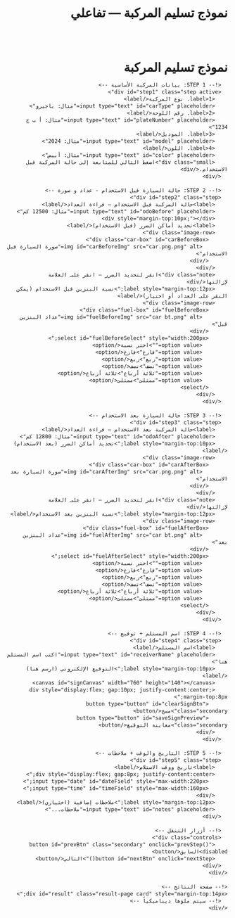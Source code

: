 <!DOCTYPE html>
<html lang="ar" dir="rtl">
<head>
  <meta charset="utf-8" />
  <meta name="viewport" content="width=device-width,initial-scale=1" />
  <title>نموذج تسليم المركبة - تفاعلي</title>
  <style>
   input[type="text"],
input[type="number"],
input[type="date"],
textarea {
  text-align: center;
  vertical-align: middle;
  line-height: 1.6;
  height: 30px;
  padding: 0;
  display: inline-block;
  font-size: 16px;
  font-family: inherit;
}

td {
  vertical-align: middle;
}

    html, body {
  height: 100%;
  overflow-x: hidden;
  overflow-y: auto;
}

.result-page {
  display: none;
  margin-top: 20px;
  width: 100%;
  max-width: 100%;
  overflow-x: auto;
  overflow-y: visible;
  background: #fff;
  padding: 20px;
  border-radius: 12px;
  box-shadow: 0 8px 25px rgba(0,0,0,0.1);
}

.result-page table {
  width: 100%;
  border-collapse: collapse;
  margin-bottom: 20px;
}

.result-page img {
  max-width: 100%;
  height: auto;
  display: block;
  margin: 5px auto;
}

input[type="text"], input[type="date"], input[type="time"] {
      font-size: 13px;
      padding: 4px 6px;
      width: 98%; 
      box-sizing: border-box; 
      /* هذا السطر هو المسؤول عن توسيط الكتابة داخل مربع الإدخال */
      text-align: center; 
      border: 1px solid #aaa;
    }
    :root{--accent:#ff8c00;--muted:#666;--card:#fff;}
    body{font-family:"Segoe UI", Tahoma, Arial; margin:16px; background:#fafafa; color:#111; direction:rtl;}
    .container{max-width:980px;margin:0 auto;}
    .card{background:var(--card); padding:18px; border-radius:10px; box-shadow:0 6px 18px rgba(0,0,0,.05);}
    h1{color:var(--accent); text-align:center; margin:6px 0 12px;}
    .step{display:none;}
    .step.active{display:block; animation:fade .25s;}
    @keyframes fade {from{opacity:0}to{opacity:1}}
    label{display:block; text-align:right; margin:8px 0; font-weight:600;}
    input[type="text"], input[type="date"], input[type="time"], select {width:100%; padding:8px 10px; border-radius:6px; border:1px solid #ccc; box-sizing:border-box; text-align:center;}
    .controls{display:flex; gap:10px; justify-content:center; margin-top:16px;}
    button{background:var(--accent); color:#fff; border:none; padding:10px 18px; border-radius:8px; cursor:pointer;}
    button.secondary{background:#eee; color:#222;}
    .image-row{display:flex; gap:18px; justify-content:center; flex-wrap:wrap; margin-top:12px;}
    .car-box, .fuel-box{position:relative; border:1px solid #ddd; border-radius:10px; overflow:hidden; background:#fff;}
    .car-box img, .fuel-box img{display:block; max-width:100%; height:auto; user-select:none;}
    .car-box{width:520px;}
    .fuel-box{width:260px; padding:10px;}
    .marker{position:absolute; width:18px; height:18px; border-radius:50%; background:rgba(255,0,0,.85); border:2px solid #800; transform:translate(-50%,-50%); cursor:pointer;}
    .small{font-size:13px;color:var(--muted); text-align:center; margin-top:6px;}
    canvas{border:1px dashed #ccc; border-radius:8px; background:#fff; touch-action:none;}
    .progress{height:8px; background:#eee; border-radius:6px; overflow:hidden; margin-bottom:12px;}
    .progress > div{height:100%; background:linear-gradient(90deg,var(--accent), #e07000); width:0%;}
    /* Result layout (mirror template) */
    .result-page{display:none; margin-top:10px;}
    table{width:100%; border-collapse:collapse; margin-bottom:18px;}
    th,td{border:1px solid #000; padding:8px; vertical-align:middle;}
    th{background:#f1f1f1; font-weight:bold;}
    .section-title{background:#f8f8f8; font-weight:bold; text-align:center; font-size:16px;}
    .note{color:#555; font-size:14px; text-align:center; margin-top:6px;}
    .name{color:#0040ff; font-weight:700;}
    .actions-result{display:flex; gap:10px; justify-content:center; margin-top:12px;}
    .print-btn{background:#2b7cff;}
    
  </style>
</head>
<body>

<style>
  .terms-popup {
    position: fixed;
    top: 0;
    left: 0;
    width: 100%;
    height: 100%;
    background: rgba(0, 0, 0, 0.7);
    display: none;
    justify-content: center;
    align-items: center;
  }

  .popup-content {
    background: white;
    padding: 20px;
    border-radius: 8px;
    width: 100%;
    max-width: 600px;
    text-align: center;
    box-shadow: 0px 0px 10px rgba(0,0,0,0.5);
  }

  #acceptTermsBtn {
    background: #ff8c00;
    color: white;
    padding: 10px 20px;
    border: none;
    border-radius: 8px;
    cursor: pointer;
    margin-top: 15px;
  }

  #acceptTermsBtn:hover {
    background: #e07000;
  }
</style>

  <div class="container">
    <div class="card">
      <h1>نموذج تسليم المركبة — تفاعلي</h1><div class="progress"><div id="prog" style="width:0%">
      <div style="display:flex; align-items:center; justify-content:center; gap:10px; margin:20px 0;">
  <img src="1.g.jpg" alt="شعار وزارة الثقافة" style="height:50px;">
      </div></div>
  <h1 style="margin:0;">نموذج تسليم المركبة</h1>
</div>

<style>
  /* ✅ تنسيق عام للجدول داخل صفحة النتيجة */
  .result-page {
    overflow-x: auto; /* يسمح بالتمرير الأفقي في حال كان الجدول عريض */
  }

  .result-page table {
    width: 100%;             /* 👈 يمكنك تغييرها إلى 100% أو 80% حسب رغبتك */
    margin: 20px auto;      /* توسيط الجدول في الصفحة */
    border-collapse: collapse;
    font-size: 14px;
    border: 1px solid #000;
  }

  .result-page th, 
  .result-page td {
    border: 1px solid #000;
    padding: 8px 10px;
    text-align: center;
  }


    
  
</style>
      <!-- STEP 1: بيانات المركبة الأساسية -->
      <div id="step1" class="step active">
        <label>1. نوع المركبة</label>
        <input type="text" id="carType" placeholder="مثال: باجيرو">
        <label>2. رقم اللوحة</label>
        <input type="text" id="plateNumber" placeholder="مثال: أ ب ج 1234">
        <label>3. الموديل</label>
        <input type="text" id="model" placeholder="مثال: 2024">
        <label>4. اللون</label>
        <input type="text" id="color" placeholder="مثال: أبيض">
        <div class="small">اضغط التالي للمتابعة إلى حالة المركبة قبل الاستخدام.</div>
      </div>

      <!-- STEP 2: حالة السيارة قبل الاستخدام - عداد و صورة -->
      <div id="step2" class="step">
        <label>حالة المركبة قبل الاستخدام — قراءة العداد</label>
        <input type="text" id="odoBefore" placeholder="مثال: 12500 كم">
        <div style="margin-top:10px;"></div>
        <label>تحديد أماكن الضرر (قبل الاستخدام)</label>
        <div class="image-row">
          <div class="car-box" id="carBeforeBox">
            <img id="carBeforeImg" src="car.png.png" alt="صورة السيارة قبل الاستخدام">
          </div>
        </div>
        <div class="note">انقر لتحديد الضرر — انقر على العلامة لإزالتها</div>
        <label style="margin-top:12px;">نسبة البنزين قبل الاستخدام (يمكن النقر على العداد أو اختيار)</label>
        <div class="image-row">
          <div class="fuel-box" id="fuelBeforeBox">
            <img id="fuelBeforeImg" src="car bt.png" alt="عداد البنزين قبل">
          </div>
          <select id="fuelBeforeSelect" style="width:200px;">
            <option value="">اختر نسبة</option>
            <option value="فارغ">فارغ</option>
            <option value="ربع">ربع</option>
            <option value="نصف">نصف</option>
            <option value="ثلاثة أرباع">ثلاثة أرباع</option>
            <option value="ممتلئ">ممتلئ</option>
          </select>
        </div>
      </div>

      <!-- STEP 3: حالة السيارة بعد الاستخدام -->
      <div id="step3" class="step">
        <label>حالة المركبة بعد الاستخدام — قراءة العداد</label>
        <input type="text" id="odoAfter" placeholder="مثال: 12800 كم">
        <label style="margin-top:10px;">تحديد أماكن الضرر (بعد الاستخدام)</label>
        <div class="image-row">
          <div class="car-box" id="carAfterBox">
            <img id="carAfterImg" src="car.png.png" alt="صورة السيارة بعد الاستخدام">
          </div>
        </div>
        <div class="note">انقر لتحديد الضرر — انقر على العلامة لإزالتها</div>
        <label style="margin-top:12px;">نسبة البنزين بعد الاستخدام</label>
        <div class="image-row">
          <div class="fuel-box" id="fuelAfterBox">
            <img id="fuelAfterImg" src="car bt.png" alt="عداد البنزين بعد">
          </div>
          <select id="fuelAfterSelect" style="width:200px;">
            <option value="">اختر نسبة</option>
            <option value="فارغ">فارغ</option>
            <option value="ربع">ربع</option>
            <option value="نصف">نصف</option>
            <option value="ثلاثة أرباع">ثلاثة أرباع</option>
            <option value="ممتلئ">ممتلئ</option>
          </select>
        </div>
      </div>

      <!-- STEP 4: اسم المستلم + توقيع -->
      <div id="step4" class="step">
        <label>اسم المستلم</label>
        <input type="text" id="receiverName" placeholder="اكتب اسم المستلم هنا">
        <label style="margin-top:10px;">التوقيع الإلكتروني (ارسم هنا)</label>
        <canvas id="signCanvas" width="760" height="140"></canvas>
        <div style="display:flex; gap:10px; justify-content:center; margin-top:8px;">
          <button type="button" id="clearSignBtn" class="secondary">مسح</button>
          <button type="button" id="saveSignPreview" class="secondary">معاينة التوقيع</button>
        </div>
      </div>

      <!-- STEP 5: التاريخ والوقت + ملاحظات -->
      <div id="step5" class="step">
        <label>تاريخ ووقت الاستلام</label>
        <div style="display:flex; gap:8px; justify-content:center;">
          <input type="date" id="dateField" style="max-width:220px;">
          <input type="time" id="timeField" style="max-width:160px;">
        </div>
        <label style="margin-top:12px;">ملاحظات إضافية (اختياري)</label>
        <input type="text" id="notes" placeholder="ملاحظات...">
      </div>

      <!-- أزرار التنقل -->
      <div class="controls">
        <button id="prevBtn" class="secondary" onclick="prevStep()" disabled>السابق</button>
        <button id="nextBtn" onclick="nextStep()">التالي</button>
      </div>
    </div>

    <!-- صفحة النتائج -->
    <div id="result" class="result-page card" style="margin-top:14px;">
      <!-- سيتم ملؤها ديناميكياً -->
    </div>
  </div>
<script src="https://cdnjs.cloudflare.com/ajax/libs/html2canvas/1.4.1/html2canvas.min.js"></script>
<script src="https://cdnjs.cloudflare.com/ajax/libs/jspdf/2.5.1/jspdf.umd.min.js"></script>
<script>
/* ====== إدارة الخطوات وبروجرس ====== */
const steps = ['step1','step2','step3','step4','step5'];
let cur = 0;
const progEl = document.getElementById('prog');
function updateUI(){
  steps.forEach((id,i)=>{
    document.getElementById(id).classList.toggle('active', i===cur);
  });
  document.getElementById('prevBtn').disabled = cur===0;
  document.getElementById('nextBtn').textContent = (cur === steps.length-1) ? 'عرض النتيجة' : 'التالي';
  progEl.style.width = `${Math.round(((cur+1)/steps.length)*100)}%`;
}
function nextStep(){
  // تحقق بسيط لكل خطوة
  if(cur===0){
    // لا نلزم الحقول لكن نفعل مثال: نوع المركبة واسم المستلم لاحقاً
  }
  if(cur < steps.length-1){ cur++; updateUI(); return; }
  // خطوة الاخيرة -> عرض النتيجة
  renderResult();
}
function prevStep(){ if(cur>0){ cur--; updateUI(); } }
updateUI();

/* ====== وظائف وضع العلامات على الصور (نسبة كإحداثيات نسبية) ====== */
function enableMarking(boxId, storeArray){
  const box = document.getElementById(boxId);
  const img = box.querySelector('img');
  const marks = [];
  box.addEventListener('click', function(e){
    if(e.target.classList.contains('marker')) return;
    const rect = img.getBoundingClientRect();
    const x = (e.clientX - rect.left)/rect.width*100;
    const y = (e.clientY - rect.top)/rect.height*100;
    const m = document.createElement('div');
    m.className = 'marker';
    m.style.left = x + '%';
    m.style.top = y + '%';
    m.title = 'انقر لإزالة';
    m.addEventListener('click', function(ev){
      ev.stopPropagation();
      const idx = marks.indexOf(markObj);
      if(idx>=0) marks.splice(idx,1);
      m.remove();
    });
    const markObj = {x: parseFloat(x.toFixed(2)), y: parseFloat(y.toFixed(2))};
    marks.push(markObj);
    box.appendChild(m);
  });
  // expose getter
  return ()=>marks.slice();
}
const getCarBeforeMarks = enableMarking('carBeforeBox');
const getCarAfterMarks = enableMarking('carAfterBox');

/* ====== عداد البنزين: نسمح بالنقر أو الاختيار - نخزن كقيمة نصية + مؤشر مرئي ====== */
function enableFuel(boxId, selectId){
  const box = document.getElementById(boxId);
  const img = box.querySelector('img');
  const sel = document.getElementById(selectId);
  let value = '';
  box.addEventListener('click', function(e){
    const old = box.querySelector('.marker');
    if(old) old.remove();
    const rect = img.getBoundingClientRect();
    const cx = e.clientX - rect.left;
    const ratio = cx / rect.width;
    if(ratio < .15) value = 'فارغ';
    else if(ratio < .35) value = 'ربع';
    else if(ratio < .65) value = 'نصف';
    else if(ratio < .9) value = 'ثلاثة أرباع';
    else value = 'ممتلئ';
    const m = document.createElement('div'); m.className='marker';
    m.style.left = (ratio*100) + '%'; m.style.top = '50%';
    box.appendChild(m);
    sel.value = ''; // افصل الاختيار عن اللقطة
  });
  sel.addEventListener('change', function(){ value = sel.value; // رسم مؤشر تقريبي
    const old = box.querySelector('.marker'); if(old) old.remove();
    if(!value) return;
    const m = document.createElement('div'); m.className='marker';
    let xp = 10;
    if(value==='فارغ') xp=5;
    if(value==='ربع') xp=25;
    if(value==='نصف') xp=50;
    if(value==='ثلاثة أرباع') xp=75;
    if(value==='ممتلئ') xp=95;
    m.style.left = xp + '%'; m.style.top='50%';
    box.appendChild(m);
  });
  return ()=>value;
}
const getFuelBefore = enableFuel('fuelBeforeBox','fuelBeforeSelect');
const getFuelAfter = enableFuel('fuelAfterBox','fuelAfterSelect');

/* ====== لوحة التوقيع (canvas) ====== */
const signCanvas = document.getElementById('signCanvas');
const sctx = signCanvas.getContext('2d');
let drawing=false, lastX=0, lastY=0;
function getPos(e){
  const r = signCanvas.getBoundingClientRect();
  if(e.touches && e.touches[0]) return {x: e.touches[0].clientX - r.left, y: e.touches[0].clientY - r.top};
  return {x: e.clientX - r.left, y: e.clientY - r.top};
}
function start(e){ drawing=true; const p=getPos(e); lastX=p.x; lastY=p.y; sctx.beginPath(); sctx.moveTo(lastX,lastY); e.preventDefault(); }
function move(e){ if(!drawing) return; const p=getPos(e); sctx.lineTo(p.x,p.y); sctx.strokeStyle='#000'; sctx.lineWidth=2.6; sctx.lineCap='round'; sctx.stroke(); lastX=p.x; lastY=p.y; e.preventDefault(); }
function end(e){ drawing=false; e.preventDefault(); }
signCanvas.addEventListener('mousedown', start); signCanvas.addEventListener('mousemove', move); signCanvas.addEventListener('mouseup', end); signCanvas.addEventListener('mouseleave', end);
signCanvas.addEventListener('touchstart', start, {passive:false}); signCanvas.addEventListener('touchmove', move, {passive:false}); signCanvas.addEventListener('touchend', end);
document.getElementById('clearSignBtn').addEventListener('click', ()=> sctx.clearRect(0,0,signCanvas.width,signCanvas.height));
document.getElementById('saveSignPreview').addEventListener('click', ()=>{
  const w = window.open('','_blank'); w.document.write(`<img src="${signCanvas.toDataURL()}" style="max-width:100%;">`);
});

/* ====== توليد صفحة النتيجة بتنسيق الطلب ====== */
function renderResult(){
  // جمع البيانات
  const carType = document.getElementById('carType').value || '';
  const plate = document.getElementById('plateNumber').value || '';
  const model = document.getElementById('model').value || '';
  const color = document.getElementById('color').value || '';
  const odoBefore = document.getElementById('odoBefore').value || '';
  const odoAfter = document.getElementById('odoAfter').value || '';
  const carBeforeMarks = getCarBeforeMarks();
  const carAfterMarks = getCarAfterMarks();
  const fuelBeforeVal = getFuelBefore() || document.getElementById('fuelBeforeSelect').value || '';
  const fuelAfterVal = getFuelAfter() || document.getElementById('fuelAfterSelect').value || '';
  const receiver = document.getElementById('receiverName').value || '';
  const dateVal = document.getElementById('dateField').value || (new Date()).toISOString().slice(0,10);
  const timeVal = document.getElementById('timeField').value || (new Date()).toTimeString().slice(0,5);
  const notes = document.getElementById('notes').value || '';
  const signData = signCanvas.toDataURL();

  // نسخ HTML للنتيجة وفق تنسيقك المطلوب:
  const resultDiv = document.getElementById('result');
  resultDiv.innerHTML = `
  <style>
    table {
      width: 100%;
      border-collapse: collapse;
      font-size: 12px;
    }
    th, td {
      padding: 4px 6px;
      text-align: center;
      vertical-align: middle;
    }
    #resSignCell img {
      max-width: 120px;
      height: auto;
      border: 1px solid #ccc;
      border-radius: 6px;
    }
    input[type="text"], input[type="date"], input[type="time"] {
      font-size: 12px;
      padding: 2px 4px;
    }
    h5 {
      font-size: 16px;
    }
    .car-container img, .fuel-container img {
      max-height: 80px;
    }
    .signature-table {
      page-break-inside: avoid;
    }
  </style>
<div style="display:flex; align-items:center; justify-content:space-between; width:100%; direction:rtl; margin:20px 0;">
  <!-- الشعار في أقصى اليمين -->
  <img src="1.g.jpg" alt="شعار وزارة الثقافة" style="height:50px;">

  <!-- كلمة في المنتصف -->
  <h2 style="color:var(--accent); text-align:center; flex:1; margin:0;">تسليم داخلي</h2>

  <!-- عنصر فارغ على الجهة المقابلة للشعار للحفاظ على التمركز -->
  <div style="width:50px;"></div>
</div>
<h5 style="color:var(--accent); text-align:center; flex:1; margin:0;">رقم تسلسلي\\\</h5>
<table>
        <th style="width:100%;">نوع السيارة</th>
        <td style="width:100%;"><input type="text" id="resCarType" value="${escapeHtml(carType)}"></td>
        <th style="width:100%;">رقم اللوحة</th>
        <td style="width:100%;"><input type="text" id="resPlate" value="${escapeHtml(plate)}"></td>
    </table>

    <table>
      <tr>
        <th class="section-title">حالة السيارة قبل الاستخدام</th>
        <th class="section-title">حالة السيارة بعد الاستخدام</th>
      </tr>
      <tr>
        <td>قراءة العداد: <input type="text" id="resOdoBefore" value="${escapeHtml(odoBefore)}"></td>
        <td>قراءة العداد: <input type="text" id="resOdoAfter" value="${escapeHtml(odoAfter)}"></td>
      </tr>
      <tr>
        <td>
          <div class="car-container" id="resCarBeforeBox" style="display:inline-block; border:1px solid #ccc; border-radius:8px; overflow:hidden;">
            <img id="resCarBeforeImg" src="car.png.png" alt="صورة السيارة قبل الاستخدام">
          </div>
          <div class="note">مواقع الضرر قبل الاستخدام</div>
        </td>
        <td>
          <div class="car-container" id="resCarAfterBox" style="display:inline-block; border:1px solid #ccc; border-radius:8px; overflow:hidden;">
            <img id="resCarAfterImg" src="car.png.png" alt="صورة السيارة بعد الاستخدام">
          </div>
          <div class="note">مواقع الضرر بعد الاستخدام</div>
        </td>
      </tr>

      <tr>
        <td>
          <div class="fuel-container" id="resFuelBeforeBox" style="display:inline-block; border:1px solid #ccc; border-radius:8px; overflow:hidden;">
            <img src="car bt.png" alt="عداد البنزين قبل" class="fuel">
          </div>
          <div class="note">نسبة البنزين: <strong id="resFuelBeforeText">${escapeHtml(fuelBeforeVal)}</strong></div>
        </td>
        <td>
          <div class="fuel-container" id="resFuelAfterBox" style="display:inline-block; border:1px solid #ccc; border-radius:8px; overflow:hidden;">
            <img src="car bt.png" alt="عداد البنزين بعد" class="fuel">
          </div>
          <div class="note">نسبة البنزين: <strong id="resFuelAfterText">${escapeHtml(fuelAfterVal)}</strong></div>
        </td>
      </tr>

      <tr>
        <td>اسم المستلم: <input type="text" id="resReceiver" value="${escapeHtml(receiver)}"></td>
        <td>اسم صاحب الصلاحية: <span class="name">جمال محمد عبده حكمي</span></td>
      </tr>

      <tr>
        <td>
          <div class="datetime-cell" style="display:flex; justify-content:space-around; gap:8px; align-items:center;">
            <label>تاريخ الاستلام:</label>
            <input type="date" id="resDate" value="${escapeHtml(dateVal)}">
            <input type="time" id="resTime" value="${escapeHtml(timeVal)}">
          </div>
        </td>
        <td>
          <div class="datetime-cell" style="display:flex; justify-content:space-around; gap:8px; align-items:center;">
            <label>تاريخ التسليم:</label>
            <input type="date" id="resReturnDate" value="${escapeHtml(dateVal)}">
            <input type="time" id="resReturnTime" value="${escapeHtml(timeVal)}">
          </div>
        </td>
      </tr>

      <tr><td style="direction: rtl; text-align: right;">
  <span class="signature1" style="margin-left:10px;">التوقيع:</span>
  <img id="resSignImg" src="${signData}" alt="التوقيع" style="max-width:200px; border:1px solid #ccc; border-radius:6px;">
</td>

        <td style="text-align: right;">
  <span class="signature2">التوقيع:</span>
</td>

      </tr>
    </table>

    

    <table>
      <tr><th>إقرار استلام</th></tr>
      <tr><td>
        <div class="declaration-box">
          أقر بأنني المذكور أعلاه استلمت السيارة المذكورة أعلاه والعائد ملكيتها لوزارة الثقافة وأتعهد بأن احافظ على تطبيق واحترام أنظمة السير المرورية وإن أقوم بالصيانة الدورية وإصلاح الأعطال التي بها وذلك بالتنسيق مع 
          إدارة الخدمات المشتركة بالوزارة وتسليمها بحالة جيدة حين طلبها وتطبيق جميع التعليمات الخاصة باستخدام السيارة  </div>
      </td></tr>
      <tr><th>تفويض المركبة</th></tr>
      <tr><td>
        <div class="declaration-box">
        إلى من يهمه الامر:<br>فوضنا المذكور اعلاه بقيادة المركبة المذكورة أعلاه والعائد ملكيتها لوزارة الثقافة , داخل المملكة العربية السعودية </div>
      </td></tr>
      <tr><th> المهامات أو الزيارات الرسمية</th></tr>
      <tr><td><div class="declaration-box">أستقبال الوفود والزيارات الرسميه لإمارة المنطقة + أمانه المنطقة + البلديات والمحافظات +زيارات مواقع أثريه +زيارة جزر فرسان زغيرها </div></td></tr>
    </table>

    <table>
      <tr>
        <th class="section-title" colspan="2">التوقيع عند الاستلام</th>
        <th class="section-title" colspan="2">التوقيع عند التسليم</th>
      </tr>
      <tr>
        <th>اسم المستلم</th><th>التوقيع</th><th>اسم المستلم</th><th>التوقيع</th>
      </tr>
      <tr>
        <td><input type="text" placeholder="اكتب الاسم هنا" style="width:100%; text-align:center;" value="${escapeHtml(receiver)}"></td>
        <td id="resSignCell"><img id="resSignImg" src="${signData}" alt="التوقيع" style="max-width:200px; border:1px solid #ccc; border-radius:6px;"></td>
        <td><input type="text" placeholder="اكتب الاسم هنا" style="width:95%; text-align:center;" value="${escapeHtml(receiver)}"></td>
        <td id="resSignCell"><img id="resSignImg" src="${signData}" alt="التوقيع" style="max-width:200px; border:1px solid #ccc; border-radius:6px;"></td>
      </tr>
      <tr>
        <th>صاحب الصلاحية</th><th>التوقيع</th><th>صاحب الصلاحية</th><th>التوقيع</th>
      </tr>
      <tr>
        <td><span class="name">جمال محمد عبده حكمي</span></td><td></td><td><span class="name">جمال محمد عبده حكمي</span></td><td></td>
      </tr>
    </table>
   <br>
   <br>
   
   <div style="display:flex; align-items:center; justify-content:flex-start; gap:10px; margin:20px 0; direction:rtl;">
  <img src="1.g.jpg" alt="شعار وزارة الثقافة" style="height:50px; margin-right:0;"></div>
    <h2 style="color:var(--accent); text-align:center; margin-top:18px;">تعهد استخدام</h2>
    <div style="text-align:right; line-height:1.8; font-size:15px; margin:0 20px;">
    <br>
    
      <p>يتعهد المستخدم بما يلي بشأن استخدام سيارة الجهة:</p>
      <ol style="padding-right:25px;">
      
        <li>لا يسمح بقيادة السيارات لأي شخص لا يحمل رخصة قيادة سارية المفعول أو دون سن <strong>(21)وعلى ان يكون سائقي السيارات أحد مسئولي الوزارة او تحت كفالة الوزارة </strong> ...</li>
        <br>
        <li>استخدام السيارة فقط للمهام الرسميه داخل وقت العمل أو خارجة , والالتزام بايقاف السيارة في موقع الوزارة أو الفرع بعد الانتهاء من المهمة مباشرة , وتسليم السيارة للفرع أو المكتب خلال الإجازات السنويه او الرسميه </li>
        <br>
        <li>عدم التدخين داخل السيارة والمحافظة على نظافة السيارة من الداخل والخارج وعدم ازالة شعار الوزارة الرسمي من هيكل السيارة , وعدم التعديل او الإضافة على المركبة من تظليل او تغير لشكل السيارة الداخلي أو الخارجي</li>
        <br>
        <li>الالتزام بالصيانه الدورية بمسافة (5000) كم تلافيا لوقوع تلف بالسيارة المستخدمة أو البديلة , وسيتم تحميل المستلم كافة تكاليف إصلاح التلف في حال عدم الالتزام بالصيانه الدورية , بالاضافة الى اتخاد الإجراءت المناسبة التي تراها الإدارة المعنية </li>
        <br>
        <li>لايحق لمستلم المركبة حال وقوع حادث او عطل بمحركاتها ان يتم اصلاحها من قبله مباشرة او التنازل عن الطرف الاخر دون تنسيق إدارة الخدمات المشتركة بالوزارة </li>
        <br>
        <li>التزام مستلم السيارة باشعار ادارة الخدمات المشتركة بالوزارة فوراً بشكل رسمي عن أي حادث  أو سرقة أو تلف  تتعرض له السيارة أو  أي استفسار من إدارة الخدمات المشركة بشأن اسم مستخدم السيارة في اي وقت من الاوقات , وان يلتزم بتأمين المستندات التاليه في حال وقوع حادث (تقرير المرور او نجم -ورقة الاصلاح ) كذالك ارفاق نموذج الحوادث</li>
        <br>
        <li>يجب الالتزام بتعليمات وضوابط السير المرورية وفي حال عدم التقيد بها يتحمل الغرامات التي قد تفرضها الجهات الحكومية المختصة لأي سبب كان على المستلم او على أي من سائقيه بما في ذلك كل مايترتب أو يعود الى الغرامات التي تقع على السيارة </li>
        <br>
        <li>لايحق للمسئول او مرجعة الاداري استثناء اي شرط من الشروط السابقة مهما كانت الاسباب</li>
        <br>
        <li>يتحمل المسئول المخالف لهذا الشرو سحب المركبة منه لمدة شهر لأول مره ولمدة شهرين في المره الثانيه والسحب لمدة سته اشهر للمرة الثالثة مع تحمل المسئول القيام بواجباته ومسئوليات العمل بمركبته الخاصة خلال فترة السحب لعدم الالتزام بالمحافظة على المركبة المسلمة له </li>
        <br>
        <li>أقر بالاطلاع والتقيد بكافة الشروط الواردة في هذا التعهد.</li>
      </ol>
    </div>
</tr>



    <table>
      <tr style="background:#f1f1f1; font-weight:bold; text-align:center;">
        <th>نوع السيارة</th><th>اللوحة</th><th>الموديل</th><th>اللون</th><th>الحالة</th>
      </tr>
    
  
      <tr style="text-align:center;">
        <td><input type="text" value="${escapeHtml(carType)}" style="width:100%; text-align:center;"></td>
        <td><input type="text" value="${escapeHtml(plate)}" style="width:100%; text-align:center;"></td>
        <td><input type="text" value="${escapeHtml(model)}" style="width:100%; text-align:center;"></td>
        <td><input type="text" value="${escapeHtml(color)}" style="width:100%; text-align:center;"></td>
        <td>مستخدمة</td>
      </tr>
    </table>
<tr>
        <th></th><th></th><th>اسم المستلم</th><th></th>
      </tr>
      <tr>
        <td><input type="text" placeholder="اكتب الاسم هنا" style="width:100%; text-align:center;" value="${escapeHtml(receiver)}"></td>
        <td id="resSignCell"><img id="resSignImg" src="${signData}" alt="التوقيع" style="max-width:200px; border:1px solid #ccc; border-radius:6px;"></td>
        <td><span class="name">الجهه هيئة التراث</span></td>
        <td></td>
      </tr> <div class="datetime-cell" style="display:flex; justify-content:space-around; gap:8px; align-items:center;">
            <label>تاريخ التسليم:</label>
            <input type="date" id="resReturnDate" value="${escapeHtml(dateVal)}">
            <input type="time" id="resReturnTime" value="${escapeHtml(timeVal)}">
          </div>
<p style="text-align:right; font-size:15px;">للاستفسار: <a href="tel:0545105222" style="color:blue; text-decoration:none;">(0545105222)</a></p>
    
    <div class="actions-result">
      <button type="button" class="print-btn print">تحميل الملف كـ PDF</button>
    </div>
  `;

  // إظهار الصفحة وإخفاء المدخلات
  document.querySelector('.card').style.display='none';
  resultDiv.style.display='block';

  // ... داخل دالة renderResult() ...

  // إظهار الصفحة وإخفاء المدخلات
  document.querySelector('.card').style.display='none';
  resultDiv.style.display='block';

  // بعد وضع HTML، أضف العلامات على الصور في الصفحة النهائية
  // علامات قبل
  setTimeout(()=>{ // انتظر تحميل الصور
    placeMarkersOnResult('resCarBeforeBox','resCarBeforeImg', carBeforeMarks);
    placeMarkersOnResult('resCarAfterBox','resCarAfterImg', carAfterMarks);
    
    // **>>>>> إضافة استدعاء رسم علامات البنزين هنا <<<<<**
    placeFuelMarkerOnResult('resFuelBeforeBox', fuelBeforeVal);
    placeFuelMarkerOnResult('resFuelAfterBox', fuelAfterVal);
    
  },100);

}
// ...

/* ضع علامات فوق الصور في صفحة النتائج من الإحداثيات النسبية */
function placeMarkersOnResult(containerId, imgId, marks) {
  const cont = document.getElementById(containerId);
  const img = document.getElementById(imgId);
  if (!cont || !img) return;

  // تأكد أن الصورة والصندوق مضبوطان ليتم رسم العلامات بدقة
  cont.style.position = 'relative';
  img.style.display = 'block';
  img.style.width = '100%';
  img.style.height = 'auto';

  // وظيفة رسم العلامات نفسها
  const drawMarks = () => {
    // إزالة العلامات القديمة
    const olds = cont.querySelectorAll('.marker');
    olds.forEach(o => o.remove());

    // رسم العلامات في مكانها النسبي الصحيح
    marks.forEach(pt => {
      const m = document.createElement('div');
      m.className = 'marker';
      m.style.position = 'absolute';
      m.style.left = pt.x + '%';
      m.style.top = pt.y + '%';
      cont.appendChild(m);
    });
  };

  // إذا كانت الصورة جاهزة (محملة مسبقًا)، ارسم فورًا
  if (img.complete) {
    drawMarks();
  } else {
    // وإلا انتظر تحميلها أولًا
    img.onload = drawMarks;
  }
}

/* مساعدة لتعقيم النص عند وضعه داخل value/HTML */
function escapeHtml(s){
  if(!s) return '';
  return String(s).replaceAll('&','&amp;').replaceAll('<','&lt;').replaceAll('>','&gt;').replaceAll('"','&quot;').replaceAll("'",'&#39;');
}

/* زر العودة والطباعة وإعادة تعبئة النموذج */
/* ✅ كود جديد: استخدام jsPDF لحفظ الملف مباشرة كـ PDF */
document.addEventListener('click', function(e){
    if(e.target.matches('.print-btn') || e.target.matches('button.print')) {
        
        // 1. إخفاء الزر مؤقتاً قبل بدء عملية التحويل
        const printBtn = e.target;
        printBtn.style.display = 'none';

        // 2. تحديد العنصر المراد تحويله (صفحة النتيجة)
        const element = document.getElementById('result'); 

        // 3. خيارات التحويل (ملاحظة: للحصول على أفضل نتيجة، قد تحتاج لضبطها)
        const options = {
            scale: 0.9, // تصغير لتناسب الصفحة
            useCORS: true,
            allowTaint: true,
            scrollY: 0,
            windowWidth: document.getElementById('result').scrollWidth
        };

        // 4. استخدام html2canvas لإنشاء صورة من محتوى HTML
        html2canvas(element, options).then((canvas) => {
            const imgData = canvas.toDataURL('image/png');
            const { jsPDF } = window.jspdf;
            const pdf = new jsPDF('p', 'mm', 'a4'); // تهيئة ملف PDF جديد A4
            const imgWidth = 210; // عرض A4 بالـ mm
            const pageHeight = 295; // ارتفاع A4 بالـ mm
            const imgHeight = canvas.height * imgWidth / canvas.width;
            let heightLeft = imgHeight;
            let position = 0;

            // 5. إضافة الصورة إلى ملف PDF (مع التعامل مع الصفحات المتعددة)
            pdf.addImage(imgData, 'PNG', 0, position, imgWidth, imgHeight);
            heightLeft -= pageHeight;

            while (heightLeft >= 0) {
                position = heightLeft - imgHeight;
                pdf.addPage();
                pdf.addImage(imgData, 'PNG', 0, position, imgWidth, imgHeight);
                heightLeft -= pageHeight;
            }

            // 6. حفظ الملف باسم محدد
            pdf.save('نموذج-تسليم-مركبة.pdf');
            
            // 7. إعادة إظهار الزر بعد الانتهاء
            printBtn.style.display = 'flex'; // أو 'block' حسب التنسيق الأصلي
        });
    }
});
const markerBefore = document.getElementById('markerBefore');
  const fuelBeforeSelect = document.getElementById('fuelBeforeSelect');

  // تحريك العلامة حسب نسبة البنزين المختارة
  fuelBeforeSelect.addEventListener('change', function() {
    let position = '25%'; // فارغ
    if (fuelBeforeSelect.value === 'ربع') position = '50%';
    if (fuelBeforeSelect.value === 'نصف') position = '75%';
    if (fuelBeforeSelect.value === 'ثلاثة أرباع') position = '87.5%';
    if (fuelBeforeSelect.value === 'ممتلئ') position = '100%';

    markerBefore.style.left = position;
    markerBefore.setAttribute('title', fuelBeforeSelect.value);
  });
/* دالة لرسم علامة البنزين بناءً على القيمة النصية */
function placeFuelMarkerOnResult(containerId, value) {
  const cont = document.getElementById(containerId);
  if (!cont || !value) return;

  // تحديد الموضع الأفقي النسبي (نسبة مئوية) بناءً على القيمة النصية
  let xp = 0;
  if (value === 'فارغ') xp = 5;
  else if (value === 'ربع') xp = 25;
  else if (value === 'نصف') xp = 50;
  else if (value === 'ثلاثة أرباع') xp = 75;
  else if (value === 'ممتلئ') xp = 95;
  else return; // لا ترسم إذا كانت القيمة غير معروفة أو فارغة

  // إنشاء ورسم العلامة
  const m = document.createElement('div');
  m.className = 'marker'; // استخدم نفس تنسيق علامات الضرر
  m.style.position = 'absolute';
  m.style.left = xp + '%';
  m.style.top = '50%'; // منتصف الصورة عمودياً
  cont.style.position = 'relative'; // لضمان أن موضع العلامة absolute يعمل
  cont.appendChild(m);
}/* ملاحظة: هذه الصفحة تستخدم الصور المحلية: car.png.png و car bt.png */
</script>

</body>
</html>
